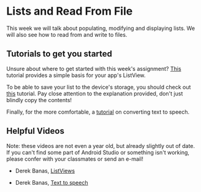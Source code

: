 # Lists and Read From File

This week we will talk about populating, modifying and displaying lists. We will also see how to read from and write to files.  

## Tutorials to get you started

Unsure about where to get started with this week's assignment? [This](http://www.journaldev.com/9247/android-listview-example-tutorial) tutorial provides a simple basis for your app's ListView.

To be able to save your list to the device's storage, you should check out [this](http://www.journaldev.com/9383/android-internal-storage-example-tutorial) tutorial. Pay close attention to the explanation provided, don't just blindly copy the contents!

Finally, for the more comfortable, a [tutorial](http://inducesmile.com/android-tutorials-for-nigerian-developer/android-text-to-speech-tutorial/) on converting text to speech.

## Helpful Videos

Note: these videos are not even a year old, but already slightly out of date. If you can't find some part of Android Studio or something isn't working, please confer with your classmates or send an e-mail!

* Derek Banas, [ListViews](https://www.youtube.com/watch?v=rhj4_KBD6BQ&list=PLGLfVvz_LVvSPjWpLPFEfOCbezi6vATIh&index=5)

* Derek Banas, [Text to speech](https://www.youtube.com/watch?v=ympxfKM4Uec&list=PLGLfVvz_LVvSPjWpLPFEfOCbezi6vATIh&index=18)
